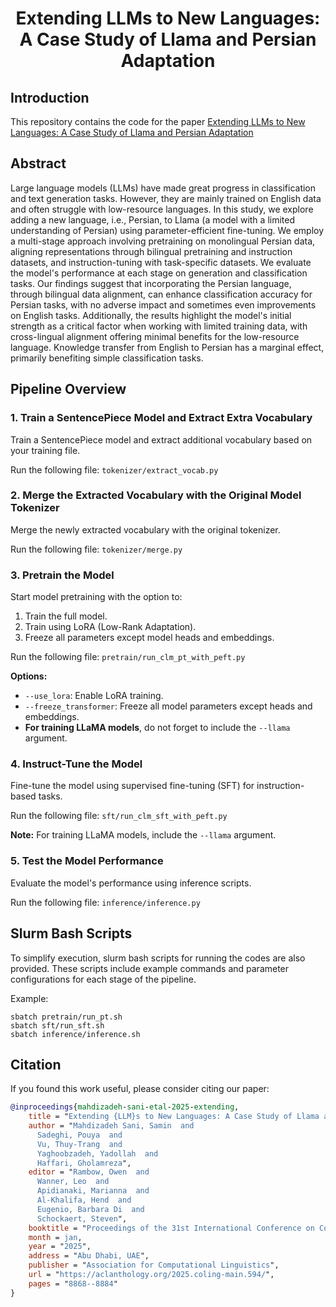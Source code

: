 # <p align="center">Extending LLMs to New Languages: A Case Study of Llama and Persian Adaptation</p>
## Introduction
This repository contains the code for the paper [Extending LLMs to New Languages: A Case Study of Llama and Persian Adaptation](https://arxiv.org/pdf/2412.13375)
## Abstract
Large language models (LLMs) have made great progress in classification and text generation tasks. However, they are mainly trained on English data and often struggle with low-resource languages. In this study, we explore adding a new language, i.e., Persian, to Llama (a model with a limited understanding of Persian) using parameter-efficient fine-tuning. We employ a multi-stage approach involving pretraining on monolingual Persian data, aligning representations through bilingual pretraining and instruction datasets, and instruction-tuning with task-specific datasets. We evaluate the model's performance at each stage on generation and classification tasks. Our findings suggest that incorporating the Persian language, through bilingual data alignment, can enhance classification accuracy for Persian tasks, with no adverse impact and sometimes even improvements on English tasks. Additionally, the results highlight the model's initial strength as a critical factor when working with limited training data, with cross-lingual alignment offering minimal benefits for the low-resource language. Knowledge transfer from English to Persian has a marginal effect, primarily benefiting simple classification tasks.

## Pipeline Overview

### 1. Train a SentencePiece Model and Extract Extra Vocabulary
Train a SentencePiece model and extract additional vocabulary based on your training file.

Run the following file: ```tokenizer/extract_vocab.py```

### 2. Merge the Extracted Vocabulary with the Original Model Tokenizer
Merge the newly extracted vocabulary with the original tokenizer.

Run the following file: ```tokenizer/merge.py```

### 3. Pretrain the Model
Start model pretraining with the option to:

1. Train the full model.
2. Train using LoRA (Low-Rank Adaptation).
3. Freeze all parameters except model heads and embeddings.


Run the following file: ```pretrain/run_clm_pt_with_peft.py```

**Options:**
- `--use_lora`: Enable LoRA training.
- `--freeze_transformer`: Freeze all model parameters except heads and embeddings.
- **For training LLaMA models**, do not forget to include the `--llama` argument.

### 4. Instruct-Tune the Model
Fine-tune the model using supervised fine-tuning (SFT) for instruction-based tasks.

Run the following file: ```sft/run_clm_sft_with_peft.py```

**Note:** For training LLaMA models, include the `--llama` argument.

### 5. Test the Model Performance
Evaluate the model's performance using inference scripts.

Run the following file: ```inference/inference.py```

## Slurm Bash Scripts
To simplify execution, slurm bash scripts for running the codes are also provided. These scripts include example commands and parameter configurations for each stage of the pipeline.

Example:
```
sbatch pretrain/run_pt.sh
sbatch sft/run_sft.sh
sbatch inference/inference.sh
```
## Citation
If you found this work useful, please consider citing our paper:
```bibtex
@inproceedings{mahdizadeh-sani-etal-2025-extending,
    title = "Extending {LLM}s to New Languages: A Case Study of Llama and {P}ersian Adaptation",
    author = "Mahdizadeh Sani, Samin  and
      Sadeghi, Pouya  and
      Vu, Thuy-Trang  and
      Yaghoobzadeh, Yadollah  and
      Haffari, Gholamreza",
    editor = "Rambow, Owen  and
      Wanner, Leo  and
      Apidianaki, Marianna  and
      Al-Khalifa, Hend  and
      Eugenio, Barbara Di  and
      Schockaert, Steven",
    booktitle = "Proceedings of the 31st International Conference on Computational Linguistics",
    month = jan,
    year = "2025",
    address = "Abu Dhabi, UAE",
    publisher = "Association for Computational Linguistics",
    url = "https://aclanthology.org/2025.coling-main.594/",
    pages = "8868--8884"
}
```
